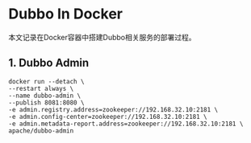# Dubbo In Docker

本文记录在Docker容器中搭建Dubbo相关服务的部署过程。

## 1. Dubbo Admin

```shell
docker run --detach \
--restart always \
--name dubbo-admin \
--publish 8081:8080 \
-e admin.registry.address=zookeeper://192.168.32.10:2181 \
-e admin.config-center=zookeeper://192.168.32.10:2181 \
-e admin.metadata-report.address=zookeeper://192.168.32.10:2181 \
apache/dubbo-admin
```